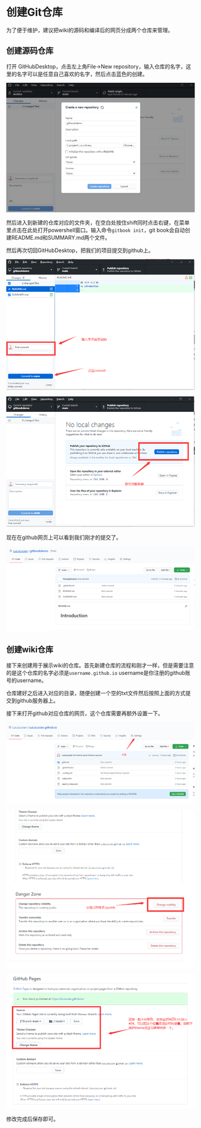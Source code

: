 # 创建Git仓库

为了便于维护，建议把wiki的源码和编译后的网页分成两个仓库来管理。

## 创建源码仓库

打开 GitHubDesktop，点击左上角File->New repository，输入仓库的名字，这里的名字可以是任意自己喜欢的名字，然后点击蓝色的创建。

![1604743120272](..\imgs\1604743120272.png)

然后进入到新建的仓库对应的文件夹，在空白处按住shift同时点击右键，在菜单里点击在此处打开powershell窗口。输入命令`gitbook init`，git book会自动创建README.md和SUMMARY.md两个文件。

然后再次切回GitHubDesktop，把我们的项目提交到github上。

![1604743194593](..\imgs\1604743194593.png)

![1604743248864](..\imgs\1604743248864.png)

现在在github网页上可以看到我们刚才的提交了。

![1604743402243](..\imgs\1604743402243.png)

## 创建wiki仓库

接下来创建用于展示wiki的仓库。首先新建仓库的流程和刚才一样，但是需要注意的是这个仓库的名字必须是`username.github.io` username是你注册的github账号的username。

仓库建好之后进入对应的目录，随便创建一个空的txt文件然后按照上面的方式提交到github服务器上。

接下来打开github对应仓库的网页，这个仓库需要再额外设置一下。

![1604743677256](..\imgs\1604743677256.png)

![1604743727389](..\imgs\1604743727389.png)

![1604743801228](..\imgs\1604743801228.png)

修改完成后保存即可。

